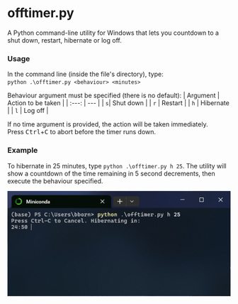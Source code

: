 # offtimer.py

A Python command-line utility for Windows that lets you countdown to a shut down, restart, hibernate or log off.

### Usage

In the command line (inside the file's directory), type:\
`python .\offtimer.py <behaviour> <minutes>`

Behaviour argument must be specified (there is no default):
| Argument | Action to be taken |
| :---: | --- |
| `s`| Shut down |
| `r` | Restart |
| `h` | Hibernate |
| `l` | Log off |

If no time argument is provided, the action will be taken immediately.\
Press <kbd>Ctrl</kbd>+<kbd>C</kbd> to abort before the timer runs down.

### Example

To hibernate in 25 minutes, type `python .\offtimer.py h 25`.
The utility will show a countdown of the time remaining in 5 second decrements, then execute the behaviour specified.

![utility counting down to hibernate inside Windows Terminal](example_image.png)
